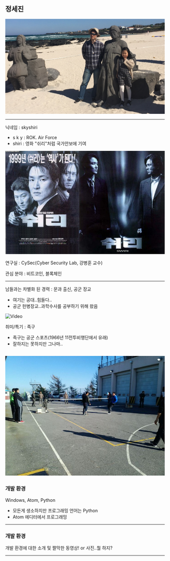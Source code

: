 ## 정세진

![Logo](images/break.jpg)

---

닉네임 : skyshiri
  - s k y : ROK. Air Force
  - shiri : 영화 "쉬리"처럼 국가안보에 기여     

![Logo](images/shiri.jpg)

연구실 : CySec(Cyber Security Lab, 강병훈 교수)

관심 분야 : 비트코인, 블록체인

---

남들과는 차별화 된 경력 : 문과 출신, 공군 장교
  - 여기는 공대..힘들다..
  - 공군 헌병장교..과학수사를 공부하기 위해 왔음

![Video](https://www.youtube.com/embed/FxJAmava00k)

취미/특기 : 족구
  - 족구는 공군 스포츠(1966년 11전투비행단에서 유래)
  - 잘하지는 못하지만 그나마..

![Logo](images/soccer.jpg)
---

### 개발 환경

Windows, Atom, Python
  - 모든게 생소하지만 프로그래밍 언어는 Python
  - Atom 에디터에서 프로그래밍

---

### 개발 환경

개발 환경에 대한 소개 및 짤막한 동영상! or 사진..뭘 하지?

---
